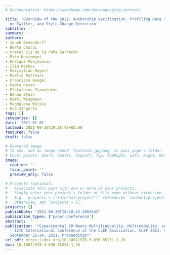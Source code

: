 ```yaml
---
# Documentation: https://wowchemy.com/docs/managing-content/

title: 'Overview of PAN 2021: Authorship Verification, Profiling Hate Speech Spreaders
  on Twitter, and Style Change Detection'
subtitle: ''
summary: ''
authors:
- Janek Bevendorff
- Berta Chulvi
- Gretel Liz De la Peña Sarracén
- Mike Kestemont
- Enrique Manjavacas
- Ilia Markov
- Maximilian Mayerl
- Martin Potthast
- Francisco Rangel
- Paolo Rosso
- Efstathios Stamatatos
- Benno Stein
- Matti Wiegmann
- Magdalena Wolska
- Eva Zangerle
tags: []
categories: []
date: '2021-01-01'
lastmod: 2021-09-30T20:18:42+02:00
featured: false
draft: false

# Featured image
# To use, add an image named `featured.jpg/png` to your page's folder.
# Focal points: Smart, Center, TopLeft, Top, TopRight, Left, Right, BottomLeft, Bottom, BottomRight.
image:
  caption: ''
  focal_point: ''
  preview_only: false

# Projects (optional).
#   Associate this post with one or more of your projects.
#   Simply enter your project's folder or file name without extension.
#   E.g. `projects = ["internal-project"]` references `content/project/deep-learning/index.md`.
#   Otherwise, set `projects = []`.
projects: []
publishDate: '2021-09-30T18:18:42.208154Z'
publication_types: ["paper-conference"]
abstract: ''
publication: '*Experimental IR Meets Multilinguality, Multimodality, and Interaction
  - 12th International Conference of the CLEF Association, CLEF 2021, Virtual Event,
  September 21-24, 2021, Proceedings*'
url_pdf: https://doi.org/10.1007/978-3-030-85251-1_26
doi: 10.1007/978-3-030-85251-1_26
---
```

